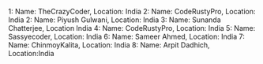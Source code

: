 1: Name: TheCrazyCoder, Location: India
2: Name: CodeRustyPro, Location: India
2: Name: Piyush Gulwani, Location: India
3: Name: Sunanda Chatterjee, Location India
4: Name: CodeRustyPro, Location: India
5: Name: Sassyecoder, Location: India
6: Name: Sameer Ahmed, Location: India
7: Name: ChinmoyKalita, Location: India
8: Name: Arpit Dadhich, Location:India

